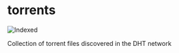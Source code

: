 torrents 
========
![Indexed](https://img.shields.io/badge/indexed-252615-blue)

Collection of torrent files discovered in the DHT network
